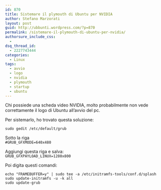 ```yaml
---
id: 870
title: Sistemare il plymouth di Ubuntu per NVIDIA
author: Stefano Marzorati
layout: post
guid: http://ubbunti.wordpress.com/?p=870
permalink: /sistemare-il-plymouth-di-ubuntu-per-nvidia/
authorsure_include_css:
  - 
dsq_thread_id:
  - 2227743444
categories:
  - Linux
tags:
  - avvio
  - logo
  - nvidia
  - plymouth
  - startup
  - ubuntu
---
```

Chi possiede una scheda video NVIDIA, molto probabilmente non vede correttamente il logo di Ubuntu all&#8217;avvio del pc.

Per sistemarlo, ho trovato questa soluzione:

`sudo gedit /etc/default/grub`

Sotto la riga  
`#GRUB_GFXMODE=640x480`

Aggiungi questa riga e salva:  
`GRUB_GFXPAYLOAD_LINUX=1280x800`

Poi digita questi comandi:

`echo "FRAMEBUFFER=y" | sudo tee -a /etc/initramfs-tools/conf.d/splash`  
`sudo update-initramfs -u -k all`  
`sudo update-grub`